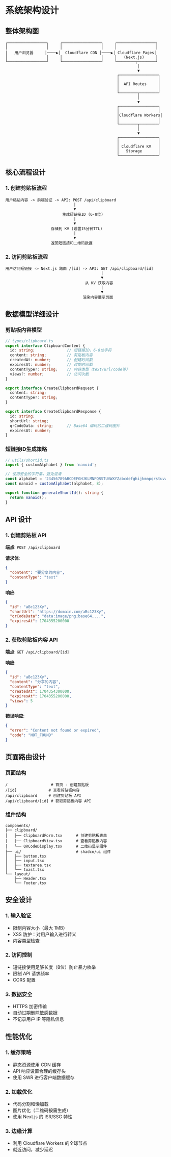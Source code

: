 # 系统架构设计

## 整体架构图

```
┌─────────────────┐     ┌─────────────────┐     ┌─────────────────┐
│                 │     │                 │     │                 │
│   用户浏览器     │────▶│  Cloudflare CDN │────▶│ Cloudflare Pages│
│                 │     │                 │     │   (Next.js)     │
└─────────────────┘     └─────────────────┘     └────────┬────────┘
                                                          │
                                                          ▼
                                                 ┌─────────────────┐
                                                 │                 │
                                                 │  API Routes     │
                                                 │                 │
                                                 └────────┬────────┘
                                                          │
                                                          ▼
                                                 ┌─────────────────┐
                                                 │                 │
                                                 │Cloudflare Workers│
                                                 │                 │
                                                 └────────┬────────┘
                                                          │
                                                          ▼
                                                 ┌─────────────────┐
                                                 │                 │
                                                 │ Cloudflare KV   │
                                                 │   Storage       │
                                                 └─────────────────┘
```

## 核心流程设计

### 1. 创建剪贴板流程

```
用户粘贴内容 -> 前端验证 -> API: POST /api/clipboard
                              |
                              ▼
                         生成短链接ID (6-8位)
                              |
                              ▼
                    存储到 KV (设置15分钟TTL)
                              |
                              ▼
                    返回短链接和二维码数据
```

### 2. 访问剪贴板流程

```
用户访问短链接 -> Next.js 路由 /[id] -> API: GET /api/clipboard/[id]
                                          |
                                          ▼
                                   从 KV 获取内容
                                          |
                                          ▼
                                  渲染内容展示页面
```

## 数据模型详细设计

### 剪贴板内容模型

```typescript
// types/clipboard.ts
export interface ClipboardContent {
  id: string;              // 短链接ID，6-8位字符
  content: string;         // 剪贴板内容
  createdAt: number;       // 创建时间戳
  expiresAt: number;       // 过期时间戳
  contentType?: string;    // 内容类型（text/url/code等）
  views?: number;          // 访问次数
}

export interface CreateClipboardRequest {
  content: string;
  contentType?: string;
}

export interface CreateClipboardResponse {
  id: string;
  shortUrl: string;
  qrCodeData: string;      // Base64 编码的二维码图片
  expiresAt: number;
}
```

### 短链接ID生成策略

```typescript
// utils/shortId.ts
import { customAlphabet } from 'nanoid';

// 使用安全的字符集，避免混淆
const alphabet = '23456789ABCDEFGHJKLMNPQRSTUVWXYZabcdefghijkmnpqrstuvwxyz';
const nanoid = customAlphabet(alphabet, 8);

export function generateShortId(): string {
  return nanoid();
}
```

## API 设计

### 1. 创建剪贴板 API

**端点**: `POST /api/clipboard`

**请求体**:
```json
{
  "content": "要分享的内容",
  "contentType": "text"
}
```

**响应**:
```json
{
  "id": "aBc123Xy",
  "shortUrl": "https://domain.com/aBc123Xy",
  "qrCodeData": "data:image/png;base64,...",
  "expiresAt": 1704355200000
}
```

### 2. 获取剪贴板内容 API

**端点**: `GET /api/clipboard/[id]`

**响应**:
```json
{
  "id": "aBc123Xy",
  "content": "分享的内容",
  "contentType": "text",
  "createdAt": 1704354300000,
  "expiresAt": 1704355200000,
  "views": 5
}
```

**错误响应**:
```json
{
  "error": "Content not found or expired",
  "code": "NOT_FOUND"
}
```

## 页面路由设计

### 页面结构

```
/                   # 首页 - 创建剪贴板
/[id]              # 查看剪贴板内容
/api/clipboard     # 创建剪贴板 API
/api/clipboard/[id] # 获取剪贴板内容 API
```

### 组件结构

```
components/
├── clipboard/
│   ├── ClipboardForm.tsx      # 创建剪贴板表单
│   ├── ClipboardView.tsx      # 查看剪贴板内容
│   └── QRCodeDisplay.tsx      # 二维码显示组件
├── ui/                        # shadcn/ui 组件
│   ├── button.tsx
│   ├── input.tsx
│   ├── textarea.tsx
│   └── toast.tsx
└── layout/
    ├── Header.tsx
    └── Footer.tsx
```

## 安全设计

### 1. 输入验证
- 限制内容大小（最大 1MB）
- XSS 防护：对用户输入进行转义
- 内容类型检查

### 2. 访问控制
- 短链接使用足够长度（8位）防止暴力枚举
- 限制 API 请求频率
- CORS 配置

### 3. 数据安全
- HTTPS 加密传输
- 自动过期删除敏感数据
- 不记录用户 IP 等隐私信息

## 性能优化

### 1. 缓存策略
- 静态资源使用 CDN 缓存
- API 响应设置合理的缓存头
- 使用 SWR 进行客户端数据缓存

### 2. 加载优化
- 代码分割和懒加载
- 图片优化（二维码按需生成）
- 使用 Next.js 的 ISR/SSG 特性

### 3. 边缘计算
- 利用 Cloudflare Workers 的全球节点
- 就近访问，减少延迟